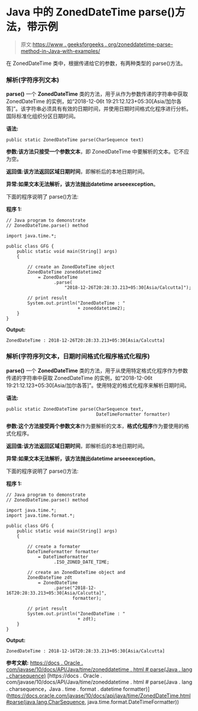 # Java 中的 ZonedDateTime parse()方法，带示例

> 原文:[https://www . geeksforgeeks . org/zoneddatetime-parse-method-in-Java-with-examples/](https://www.geeksforgeeks.org/zoneddatetime-parse-method-in-java-with-examples/)

在 ZonedDateTime 类中，根据传递给它的参数，有两种类型的 parse()方法。

### 解析(字符序列文本)

**parse()** 一个 **ZonedDateTime** 类的方法，用于从作为参数传递的字符串中获取 ZonedDateTime 的实例，如“2018-12-06t 19:21:12.123+05:30[Asia/加尔各答]”。该字符串必须具有有效的日期时间，并使用日期时间格式化程序进行分析。国际标准化组织分区日期时间。

**语法:**

```
public static ZonedDateTime parse(CharSequence text)

```

**参数:**该方法只接受一个参数**文本**，即 ZonedDateTime 中要解析的文本。它不应为空。

**返回值:**该方法返回**区域日期时间**，即解析后的本地日期时间。

**异常:**如果文本无法解析，该方法抛出**datetime arseeexception**。

下面的程序说明了 parse()方法:

**程序 1:**

```
// Java program to demonstrate
// ZonedDateTime.parse() method

import java.time.*;

public class GFG {
    public static void main(String[] args)
    {

        // create an ZonedDateTime object
        ZonedDateTime zoneddatetime2
            = ZonedDateTime
                  .parse(
                      "2018-12-26T20:28:33.213+05:30[Asia/Calcutta]");

        // print result
        System.out.println("ZonedDateTime : "
                           + zoneddatetime2);
    }
}
```

**Output:**

```
ZonedDateTime : 2018-12-26T20:28:33.213+05:30[Asia/Calcutta]

```

### 解析(字符序列文本，日期时间格式化程序格式化程序)

**parse()** 一个 **ZonedDateTime** 类的方法，用于从使用特定格式化程序作为参数传递的字符串中获取 ZonedDateTime 的实例，如“2018-12-06t 19:21:12.123+05:30[Asia/加尔各答]”。使用特定的格式化程序来解析日期时间。

**语法:**

```
public static ZonedDateTime parse(CharSequence text,
                                  DateTimeFormatter formatter)

```

**参数:**这个方法接受两个参数**文本**作为要解析的文本，**格式化程序**作为要使用的格式化程序。

**返回值:**该方法返回**区域日期时间**，即解析后的本地日期时间。

**异常:**如果文本无法解析，该方法抛出**datetime arseeexception**。

下面的程序说明了 parse()方法:

**程序 1:**

```
// Java program to demonstrate
// ZonedDateTime.parse() method

import java.time.*;
import java.time.format.*;

public class GFG {
    public static void main(String[] args)
    {

        // create a formater
        DateTimeFormatter formatter
            = DateTimeFormatter
                  .ISO_ZONED_DATE_TIME;

        // create an ZonedDateTime object and
        ZonedDateTime zdt
            = ZonedDateTime
                  .parse("2018-12-16T20:28:33.213+05:30[Asia/Calcutta]",
                         formatter);

        // print result
        System.out.println("ZonedDateTime : "
                           + zdt);
    }
}
```

**Output:**

```
ZonedDateTime : 2018-12-16T20:28:33.213+05:30[Asia/Calcutta]

```

**参考文献:**
[https://docs . Oracle . com/javase/10/docs/API/Java/time/zoneddatetime . html # parse(Java . lang . charsequence)](https://docs.oracle.com/javase/10/docs/api/java/time/ZonedDateTime.html#parse(java.lang.CharSequence))
[https://docs . Oracle . com/javase/10/docs/API/Java/time/zoneddatetime . html # parse(Java . lang . charsequence，Java . time . format . datetime formatter)](https://docs.oracle.com/javase/10/docs/api/java/time/ZonedDateTime.html#parse(java.lang.CharSequence, java.time.format.DateTimeFormatter))
